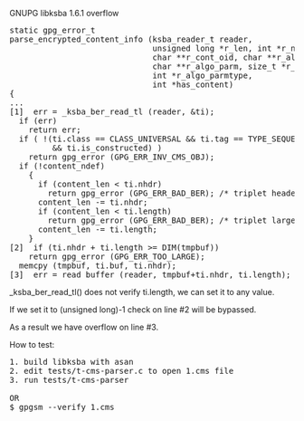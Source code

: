 GNUPG libksba 1.6.1 overflow

<pre>
static gpg_error_t
parse_encrypted_content_info (ksba_reader_t reader,
                              unsigned long *r_len, int *r_ndef,
                              char **r_cont_oid, char **r_algo_oid,
                              char **r_algo_parm, size_t *r_algo_parmlen,
                              int *r_algo_parmtype,
                              int *has_content)
{
...
[1]  err = _ksba_ber_read_tl (reader, &ti);
  if (err)
    return err;
  if ( !(ti.class == CLASS_UNIVERSAL && ti.tag == TYPE_SEQUENCE
         && ti.is_constructed) )
    return gpg_error (GPG_ERR_INV_CMS_OBJ);
  if (!content_ndef)
    {
      if (content_len < ti.nhdr)
        return gpg_error (GPG_ERR_BAD_BER); /* triplet header larger that sequence */
      content_len -= ti.nhdr;
      if (content_len < ti.length)
        return gpg_error (GPG_ERR_BAD_BER); /* triplet larger that sequence */
      content_len -= ti.length;
    }
[2]  if (ti.nhdr + ti.length >= DIM(tmpbuf))
    return gpg_error (GPG_ERR_TOO_LARGE);
  memcpy (tmpbuf, ti.buf, ti.nhdr);
[3]  err = read_buffer (reader, tmpbuf+ti.nhdr, ti.length);
</pre>

_ksba_ber_read_tl() does not verify ti.length, we  can set it to any value.

If we set it to (unsigned long)-1 check on line #2 will be bypassed.

As a result we have overflow on line #3.

How to test:
<pre>
1. build libksba with asan
2. edit tests/t-cms-parser.c to open 1.cms file
3. run tests/t-cms-parser

OR
$ gpgsm --verify 1.cms
</pre>
